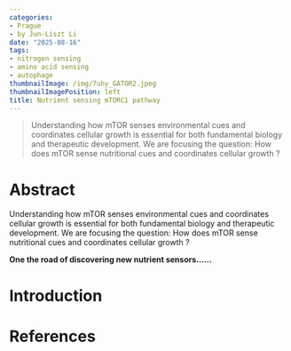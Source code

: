 ```yaml
---
categories:
- Prague
- by Jun-Liszt Li
date: "2025-08-16"
tags:
- nitrogen sensing
- amino acid sensing
- autophage
thumbnailImage: /img/7uhy_GATOR2.jpeg
thumbnailImagePosition: left
title: Nutrient sensing mTORC1 pathway
---
```


> Understanding how mTOR senses environmental cues and coordinates cellular growth is essential for both fundamental biology and therapeutic development. We are focusing the question: How does mTOR sense nutritional cues and coordinates cellular growth ?

<!--more-->

# Abstract

Understanding how mTOR senses environmental cues and coordinates cellular growth is essential for both fundamental biology and therapeutic development. We are focusing the question: How does mTOR sense nutritional cues and coordinates cellular growth ?

**One the road of discovering new nutrient sensors......**



# Introduction





#






# References

